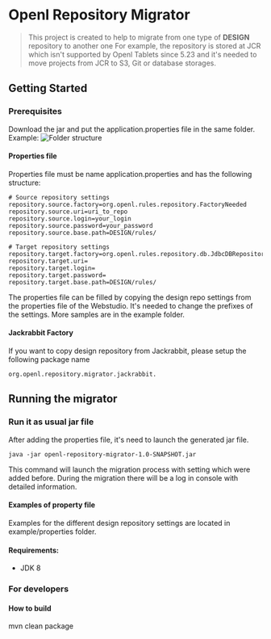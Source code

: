 # Openl Repository Migrator

> This project is created to help to migrate from one type of **DESIGN** repository to another one
> For example, the repository is stored at JCR which isn't supported by Openl Tablets since 5.23 and 
> it's needed to move projects from JCR to S3, Git or database storages.

## Getting Started

### Prerequisites
Download the jar and put the application.properties file in the same folder.
Example:
![Folder structure](https://github.com/openl-tablets/migration-tool/blob/master/site/folder.PNG)

#### Properties file
Properties file must be name application.properties and has the following structure:
``` 
# Source repository settings
repository.source.factory=org.openl.rules.repository.FactoryNeeded
repository.source.uri=uri_to_repo
repository.source.login=your_login
repository.source.password=your_password
repository.source.base.path=DESIGN/rules/

# Target repository settings
repository.target.factory=org.openl.rules.repository.db.JdbcDBRepositoryFactory
repository.target.uri=
repository.target.login=
repository.target.password=
repository.target.base.path=DESIGN/rules/
```
The properties file can be filled by copying the design repo settings from the properties file of the Webstudio.
It's needed to change the prefixes of the settings. More samples are in the example folder.
#### Jackrabbit Factory
If you want to copy design repository from Jackrabbit, please setup the following package name
```
org.openl.repository.migrator.jackrabbit.
```

## Running the migrator
### Run it as usual jar file
After adding the properties file, it's need to launch the generated jar file.
```
java -jar openl-repository-migrator-1.0-SNAPSHOT.jar
```
This command will launch the migration process with setting which were added before.
During the migration there will be a log in console with detailed information.

#### Examples of property file
Examples for the different design repository settings are located in example/properties folder.

#### Requirements:
* JDK 8

### For developers
#### How to build
mvn clean package 

